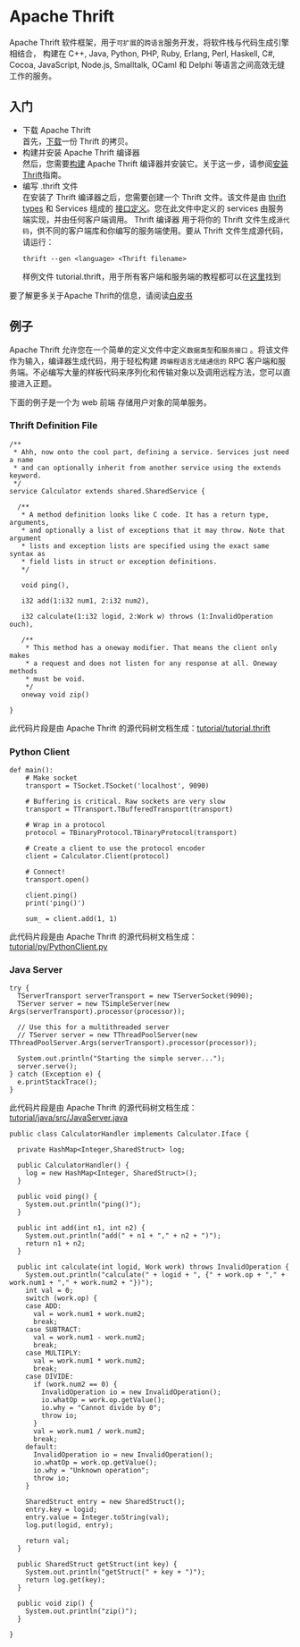 # Apache Thrift

Apache Thrift 软件框架，用于`可扩展`的`跨语言`服务开发，将软件栈与代码生成引擎相结合，
构建在 C++, Java, Python, PHP, Ruby, Erlang, Perl, Haskell, C#, Cocoa, JavaScript, Node.js, Smalltalk, OCaml 和 Delphi
等语言之间高效无缝工作的服务。

## 入门

* 下载 Apache Thrift
  <br/>首先，[下载]()一份 Thrift 的拷贝。
* 构建并安装 Apache Thrift 编译器
  <br/>然后，您需要[构建]() Apache Thrift 编译器并安装它。关于这一步，请参阅[安装 Thrift]()指南。
* 编写 .thrift 文件
  <br/>在安装了 Thrift 编译器之后，您需要创建一个 Thrift 文件。该文件是由 [thrift types]() 和 Services
  组成的 [接口定义]()。您在此文件中定义的 services 由服务端实现，并由任何客户端调用。
  Thrift 编译器 用于将你的 Thrift 文件生成`源代码`，供不同的客户端库和你编写的服务端使用。要从 Thrift 文件生成源代码，请运行：
  ~~~
  thrift --gen <language> <Thrift filename>
  ~~~
  样例文件
  tutorial.thrift，用于所有客户端和服务端的教程都可以在[这里](https://github.com/apache/thrift/tree/master/tutorial)找到

要了解更多关于Apache Thrift的信息，请阅读[白皮书](https://thrift.apache.org/static/files/thrift-20070401.pdf)

## 例子

Apache Thrift 允许您在一个简单的定义文件中定义`数据类型`和`服务接口`
。将该文件作为输入，编译器生成代码，用于轻松构建 `跨编程语言无缝通信的` RPC 客户端和服务端。不必编写大量的样板代码来序列化和传输对象以及调用远程方法，您可以直接进入正题。

下面的例子是一个为 web 前端 存储用户对象的简单服务。

### Thrift Definition File

~~~
/**
 * Ahh, now onto the cool part, defining a service. Services just need a name
 * and can optionally inherit from another service using the extends keyword.
 */
service Calculator extends shared.SharedService {

  /**
   * A method definition looks like C code. It has a return type, arguments,
   * and optionally a list of exceptions that it may throw. Note that argument
   * lists and exception lists are specified using the exact same syntax as
   * field lists in struct or exception definitions.
   */

   void ping(),

   i32 add(1:i32 num1, 2:i32 num2),

   i32 calculate(1:i32 logid, 2:Work w) throws (1:InvalidOperation ouch),

   /**
    * This method has a oneway modifier. That means the client only makes
    * a request and does not listen for any response at all. Oneway methods
    * must be void.
    */
   oneway void zip()

}
~~~

此代码片段是由 Apache Thrift 的源代码树文档生成：[tutorial/tutorial.thrift]()

### Python Client

~~~
def main():
    # Make socket
    transport = TSocket.TSocket('localhost', 9090)

    # Buffering is critical. Raw sockets are very slow
    transport = TTransport.TBufferedTransport(transport)

    # Wrap in a protocol
    protocol = TBinaryProtocol.TBinaryProtocol(transport)

    # Create a client to use the protocol encoder
    client = Calculator.Client(protocol)

    # Connect!
    transport.open()

    client.ping()
    print('ping()')

    sum_ = client.add(1, 1)
~~~

此代码片段是由 Apache Thrift 的源代码树文档生成：[tutorial/py/PythonClient.py]()

### Java Server

~~~
try {
  TServerTransport serverTransport = new TServerSocket(9090);
  TServer server = new TSimpleServer(new Args(serverTransport).processor(processor));

  // Use this for a multithreaded server
  // TServer server = new TThreadPoolServer(new TThreadPoolServer.Args(serverTransport).processor(processor));

  System.out.println("Starting the simple server...");
  server.serve();
} catch (Exception e) {
  e.printStackTrace();
}
~~~

此代码片段是由 Apache Thrift 的源代码树文档生成：[tutorial/java/src/JavaServer.java]()

~~~
public class CalculatorHandler implements Calculator.Iface {

  private HashMap<Integer,SharedStruct> log;

  public CalculatorHandler() {
    log = new HashMap<Integer, SharedStruct>();
  }

  public void ping() {
    System.out.println("ping()");
  }

  public int add(int n1, int n2) {
    System.out.println("add(" + n1 + "," + n2 + ")");
    return n1 + n2;
  }

  public int calculate(int logid, Work work) throws InvalidOperation {
    System.out.println("calculate(" + logid + ", {" + work.op + "," + work.num1 + "," + work.num2 + "})");
    int val = 0;
    switch (work.op) {
    case ADD:
      val = work.num1 + work.num2;
      break;
    case SUBTRACT:
      val = work.num1 - work.num2;
      break;
    case MULTIPLY:
      val = work.num1 * work.num2;
      break;
    case DIVIDE:
      if (work.num2 == 0) {
        InvalidOperation io = new InvalidOperation();
        io.whatOp = work.op.getValue();
        io.why = "Cannot divide by 0";
        throw io;
      }
      val = work.num1 / work.num2;
      break;
    default:
      InvalidOperation io = new InvalidOperation();
      io.whatOp = work.op.getValue();
      io.why = "Unknown operation";
      throw io;
    }

    SharedStruct entry = new SharedStruct();
    entry.key = logid;
    entry.value = Integer.toString(val);
    log.put(logid, entry);

    return val;
  }

  public SharedStruct getStruct(int key) {
    System.out.println("getStruct(" + key + ")");
    return log.get(key);
  }

  public void zip() {
    System.out.println("zip()");
  }

}
~~~

